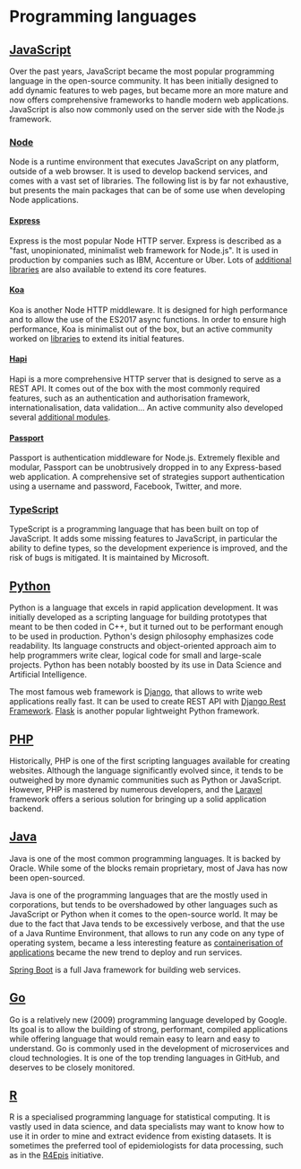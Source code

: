 # Programming languages

## [JavaScript](https://developer.mozilla.org/en-US/docs/Web/JavaScript)

Over the past years, JavaScript became the most popular programming language in the open-source community.
It has been initially designed to add dynamic features to web pages, but became more an more mature and now offers comprehensive frameworks to handle modern web applications.
JavaScript is also now commonly used on the server side with the Node.js framework.

### [Node](https://nodejs.org/) <Badges user="nodejs" repo="node" />

Node is a runtime environment that executes JavaScript on any platform, outside of a web browser. It is used to develop backend services, and comes with a vast set of libraries. The following list is by far not exhaustive, but presents the main packages that can be of some use when developing Node applications.

#### [Express](https://expressjs.com) <Badges user="expressjs" repo="express" />

Express is the most popular Node HTTP server. Express is described as a "fast, unopinionated, minimalist web framework for Node.js". It is used in production by companies such as IBM, Accenture or Uber. Lots of [additional libraries](https://github.com/rajikaimal/awesome-express) are also available to extend its core features.

#### [Koa](https://koajs.com) <Badges user="koajs" repo="koa" />

Koa is another Node HTTP middleware. It is designed for high performance and to allow the use of the ES2017 async functions. In order to ensure high performance, Koa is minimalist out of the box, but an active community worked on [libraries](https://github.com/ellerbrock/awesome-koa) to extend its initial features.

#### [Hapi](https://hapi.dev) <Badges user="hapijs" repo="hapi" />

Hapi is a more comprehensive HTTP server that is designed to serve as a REST API.
It comes out of the box with the most commonly required features, such as an authentication and authorisation framework, internationalisation, data validation... An active community also developed several [additional modules](https://hapi.dev/family/?sort=name).

#### [Passport](http://www.passportjs.org/) <Badges user="jaredhanson" repo="passport" />

Passport is authentication middleware for Node.js. Extremely flexible and modular, Passport can be unobtrusively dropped in to any Express-based web application. A comprehensive set of strategies support authentication using a username and password, Facebook, Twitter, and more.

### [TypeScript](https://www.typescriptlang.org) <Badges user="microsoft" repo="TypeScript" />

TypeScript is a programming language that has been built on top of JavaScript. It adds some missing features to JavaScript, in particular the ability to define types, so the development experience is improved, and the risk of bugs is mitigated. It is maintained by Microsoft.

## [Python](https://www.python.org/) <Badges user="python" repo="cpython" />

Python is a language that excels in rapid application development. It was initially developed as a scripting language for building prototypes that meant to be then coded in C++, but it turned out to be performant enough to be used in production. Python's design philosophy emphasizes code readability. Its language constructs and object-oriented approach aim to help programmers write clear, logical code for small and large-scale projects. Python has been notably boosted by its use in Data Science and Artificial Intelligence.

The most famous web framework is [Django](https://www.djangoproject.com/), that allows to write web applications really fast. It can be used to create REST API with [Django Rest Framework](https://www.django-rest-framework.org/). [Flask]() is another popular lightweight Python framework.

## [PHP](https://www.php.net/) <Badges user="php" repo="php-src" />

Historically, PHP is one of the first scripting languages available for creating websites. Although the language significantly evolved since, it tends to be outweighed by more dynamic communities such as Python or JavaScript. However, PHP is mastered by numerous developers, and the [Laravel](https://laravel.com/) framework offers a serious solution for bringing up a solid application backend.

## [Java](https://www.java.com/)

Java is one of the most common programming languages. It is backed by Oracle. While some of the blocks remain proprietary, most of Java has now been open-sourced.

Java is one of the programming languages that are the mostly used in corporations, but tends to be overshadowed by other languages such as JavaScript or Python when it comes to the open-source world. It may be due to the fact that Java tends to be excessively verbose, and that the use of a Java Runtime Environment, that allows to run any code on any type of operating system, became a less interesting feature as [containerisation of applications](/devops.html#containers) became the new trend to deploy and run services.

[Spring Boot](https://spring.io/) is a full Java framework for building web services.

## [Go](https://golang.org) <Badges user="golang" repo="go" />

Go is a relatively new (2009) programming language developed by Google. Its goal is to allow the building of strong, performant, compiled applications while offering language that would remain easy to learn and easy to understand. Go is commonly used in the development of microservices and cloud technologies. It is one of the top trending languages in GitHub, and deserves to be closely monitored.

## [R](https://www.r-project.org/)

R is a specialised programming language for statistical computing. It is vastly used in data science, and data specialists may want to know how to use it in order to mine and extract evidence from existing datasets. It is sometimes the preferred tool of epidemiologists for data processing, such as in the [R4Epis](https://r4epis.netlify.com/) initiative.
